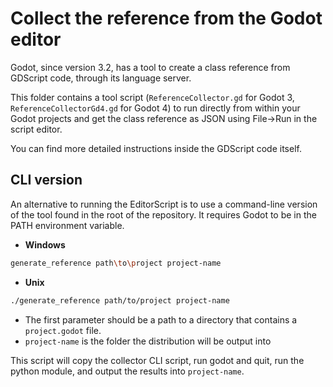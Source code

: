 # Collect the reference from the Godot editor #

Godot, since version 3.2, has a tool to create a class reference from GDScript code, through its language server.

This folder contains a tool script (`ReferenceCollector.gd` for Godot 3, `ReferenceCollectorGd4.gd` for Godot 4) to run directly from within your Godot projects and get the class reference as JSON using File->Run in the script editor.

You can find more detailed instructions inside the GDScript code itself.

## CLI version ##

An alternative to running the EditorScript is to use a command-line version of the tool found in the root of the repository. It requires Godot to be in the PATH environment variable.

- **Windows**
```bash
generate_reference path\to\project project-name
```
- **Unix**
```bash
./generate_reference path/to/project project-name
```

- The first parameter should be a path to a directory that contains a `project.godot` file.
- `project-name` is the folder the distribution will be output into

This script will copy the collector CLI script, run godot and quit, run the python module, and output the results into `project-name`.

